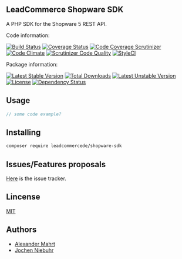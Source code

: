LeadCommerce Shopware SDK
-----------------

A PHP SDK for the Shopware 5 REST API.

Code information:

[![Build Status](https://travis-ci.org/leadcommercede/shopware-sdk.png?branch=master)](https://travis-ci.org/leadcommercede/shopware-sdk)
[![Coverage Status](https://coveralls.io/repos/leadcommercede/shopware-sdk/badge.png?branch=master)](https://coveralls.io/r/leadcommercede/shopware-sdk?branch=master)
[![Code Coverage Scrutinizer](https://scrutinizer-ci.com/g/leadcommercede/shopware-sdk/badges/coverage.png?b=master)](https://scrutinizer-ci.com/g/leadcommercede/shopware-sdk/?branch=master)
[![Code Climate](https://codeclimate.com/github/leadcommercede/shopware-sdk.png)](https://codeclimate.com/github/leadcommercede/shopware-sdk)
[![Scrutinizer Code Quality](https://scrutinizer-ci.com/g/leadcommercede/shopware-sdk/badges/quality-score.png?b=master)](https://scrutinizer-ci.com/g/leadcommercede/shopware-sdk/?branch=master)
[![StyleCI](https://styleci.io/repos/60611683/shield)](https://styleci.io/repos/60611683)

Package information:

[![Latest Stable Version](https://poser.pugx.org/leadcommercede/shopware-sdk/v/stable.svg)](https://packagist.org/packages/leadcommercede/shopware-sdk)
[![Total Downloads](https://poser.pugx.org/leadcommercede/shopware-sdk/downloads.svg)](https://packagist.org/packages/leadcommercede/shopware-sdk)
[![Latest Unstable Version](https://poser.pugx.org/leadcommercede/shopware-sdk/v/unstable.svg)](https://packagist.org/packages/leadcommercede/shopware-sdk)
[![License](https://poser.pugx.org/leadcommercede/shopware-sdk/license.svg)](https://packagist.org/packages/leadcommercede/shopware-sdk)
[![Dependency Status](https://gemnasium.com/leadcommercede/shopware-sdk.png)](https://gemnasium.com/leadcommercede/shopware-sdk)


## Usage


```php
// some code example?
```

## Installing

```bash
composer require leadcommercede/shopware-sdk
```

## Issues/Features proposals

[Here](https://github.com/leadcommercede/shopware-sdk/issues) is the issue tracker.

## Lincense

[MIT](MIT-LICENSE)

## Authors

- [Alexander Mahrt](https://github.com/cyruxx)
- [Jochen Niebuhr](https://github.com/jniebuhr)
